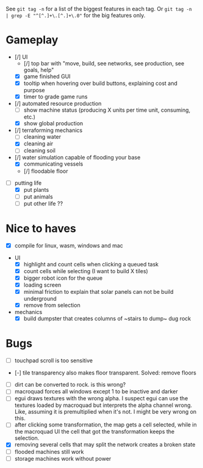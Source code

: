 
See `git tag -n` for a list of the biggest features in each tag.
Or `git tag -n  | grep -E "^[^.]+\.[^.]+\.0"` for the big features only.

# Gameplay

- [/] UI
  - [/] top bar with "move, build, see networks, see production, see goals, help"
  - [x] game finished GUI
  - [x] tooltip when hovering over build buttons, explaining cost and purpose
  - [x] timer to grade game runs
- [/] automated resource production
  - [ ] show machine status (producing X units per time unit, consuming, etc.)
  - [x] show global production
- [/] terraforming mechanics
  - [ ] cleaning water
  - [x] cleaning air
  - [ ] cleaning soil
- [/] water simulation capable of flooding your base
  - [x] communicating vessels
  - [/] floodable floor
- [ ] putting life
  - [x] put plants
  - [ ] put animals
  - [ ] put other life ??

# Nice to haves

- [x] compile for linux, wasm, windows and mac
- UI
  - [x] highlight and count cells when clicking a queued task
  - [x] count cells while selecting (I want to build X tiles)
  - [x] bigger robot icon for the queue
  - [x] loading screen
  - [x] minimal friction to explain that solar panels can not be build underground
  - [x] remove from selection
- mechanics
  - [x] build dumpster that creates columns of ~stairs to dump~ dug rock

# Bugs

- [ ] touchpad scroll is too sensitive
- [-] tile transparency also makes floor transparent. Solved: remove floors
- [ ] dirt can be converted to rock. is this wrong?
- [ ] macroquad forces all windows except 1 to be inactive and darker
- [ ] egui draws textures with the wrong alpha. I suspect egui can use the textures loaded
      by macroquad but interprets the alpha channel wrong. Like, assuming it is premultiplied
      when it's not. I might be very wrong on this.
- [ ] after clicking some transformation, the map gets a cell selected, while
      in the macroquad UI the cell that got the transformation keeps the selection.
- [x] removing several cells that may split the network creates a broken state
- [ ] flooded machines still work
- [ ] storage machines work without power